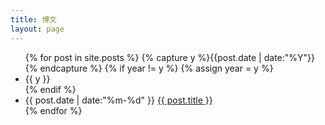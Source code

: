 ```yaml
---
title: 博文
layout: page
---
```


<ul class="listing">
{% for post in site.posts %}
  {% capture y %}{{post.date | date:"%Y"}}{% endcapture %}
  {% if year != y %}
    {% assign year = y %}
    <li class="listing-seperator" data-flag="{{y}}"><span class="listing-logo"></span>{{ y }}</li>
  {% endif %}
  <li class="listing-item list_{{y}}">
    <time datetime="{{ post.date | date:"%m-%d" }}">{{ post.date | date:"%m-%d" }}</time>
    <a href="{{ site.url | post.url }}" title="{{ post.title }}" class="listing-item-a">{{ post.title }}</a>
  </li>
{% endfor %}
</ul>
